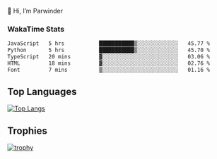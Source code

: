 👋 Hi, I’m Parwinder 

### WakaTime Stats

<!--START_SECTION:waka-->

```txt
JavaScript   5 hrs           ███████████▒░░░░░░░░░░░░░   45.77 %
Python       5 hrs           ███████████▒░░░░░░░░░░░░░   45.70 %
TypeScript   20 mins         ▓░░░░░░░░░░░░░░░░░░░░░░░░   03.06 %
HTML         18 mins         ▓░░░░░░░░░░░░░░░░░░░░░░░░   02.76 %
Font         7 mins          ▒░░░░░░░░░░░░░░░░░░░░░░░░   01.16 %
```

<!--END_SECTION:waka-->

## Top Languages
[![Top Langs](https://github-readme-stats.vercel.app/api/top-langs/?username=officialprosingh&layout=donut-vertical)](https://github.com/anuraghazra/github-readme-stats)

## Trophies
[![trophy](https://github-profile-trophy.vercel.app/?username=officialprosingh)](https://github.com/ryo-ma/github-profile-trophy)
